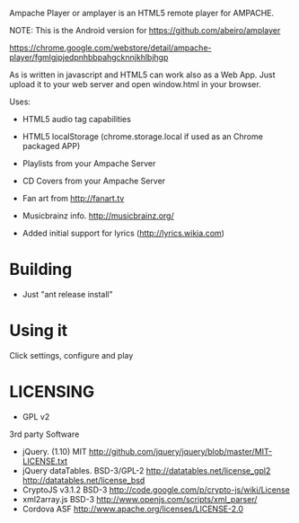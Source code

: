 Ampache Player or amplayer is an HTML5 remote player for AMPACHE.

NOTE: This is the Android version for https://github.com/abeiro/amplayer

https://chrome.google.com/webstore/detail/ampache-player/fgmlgjpjedpnhbbpahgcknnjkhlbjhgp

As is written in javascript and HTML5 can work also as a Web App. Just upload it to
your web server and open window.html in your browser.


Uses:

* HTML5 audio tag capabilities
* HTML5 localStorage (chrome.storage.local if used as an Chrome packaged APP)

* Playlists from your Ampache Server
* CD Covers from your Ampache Server
* Fan art from http://fanart.tv
* Musicbrainz info. http://musicbrainz.org/
* Added initial support for lyrics (http://lyrics.wikia.com)


Building
========

* Just "ant release install"


Using it
========

Click settings, configure and play


LICENSING
=========

* GPL v2

3rd party Software

* jQuery. (1.10) 		MIT 			http://github.com/jquery/jquery/blob/master/MIT-LICENSE.txt
* jQuery dataTables.  		BSD-3/GPL-2	  	http://datatables.net/license_gpl2   http://datatables.net/license_bsd
* CryptoJS v3.1.2		BSD-3	 		http://code.google.com/p/crypto-js/wiki/License 
* xml2array.js			BSD-3 			http://www.openjs.com/scripts/xml_parser/
* Cordova 			ASF			http://www.apache.org/licenses/LICENSE-2.0
